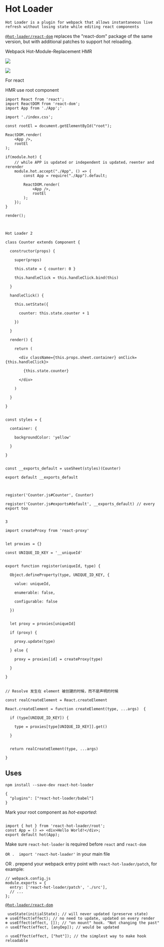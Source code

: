 # Hot Loader

`Hot Loader is a plugin for webpack that allows instantaneous live refresh without losing state while editing react components`



[`@hot-loader/react-dom`](https://github.com/hot-loader/react-dom) replaces the "react-dom" package of the same version, but with additional patches to support hot reloading.



Webpack Hot-Module-Replacement  HMR

![](../.gitbook/assets/image%20%2876%29.png)

![](../.gitbook/assets/image%20%2882%29.png)

For react

HMR use root component



```text
import React from 'react';
import ReactDOM from 'react-dom';
import App from './App';'

import './index.css';

const rootEl = document.getElementById("root");

ReactDOM.render(
    <App />,
    rootEl
);

if(module.hot) {
    // while APP is updated or independent is updated，reenter and rerender
    module.hot.accept("./App", () => {
        const App = require("./App").default;
    
        ReactDOM.render(
            <App />,
            rootEl
        );
    });
}

render();



Hot Loader 2

class Counter extends Component {

  constructor(props) {

    super(props)

    this.state = { counter: 0 }

    this.handleClick = this.handleClick.bind(this)

  }

  handleClick() {

    this.setState({

      counter: this.state.counter + 1

    })

  }

  render() {

    return (

      <div className={this.props.sheet.container} onClick={this.handleClick}>

        {this.state.counter}

      </div>

    )

  }

}


const styles = {

  container: { 

    backgroundColor: 'yellow'

  }

}


const __exports_default = useSheet(styles)(Counter)

export default __exports_default



register('Counter.js#Counter', Counter)

register('Counter.js#exports#default', __exports_default) // every export too


3 

import createProxy from 'react-proxy'


let proxies = {}

const UNIQUE_ID_KEY = '__uniqueId'


export function register(uniqueId, type) {

  Object.defineProperty(type, UNIQUE_ID_KEY, {

    value: uniqueId,

    enumerable: false,

    configurable: false

  })


  let proxy = proxies[uniqueId]

  if (proxy) {

    proxy.update(type)

  } else {

    proxy = proxies[id] = createProxy(type)

  }

}


// Resolve 发生在 element 被创建的时候，而不是声明的时候

const realCreateElement = React.createElement

React.createElement = function createElement(type, ...args)  {

  if (type[UNIQUE_ID_KEY]) {

    type = proxies[type[UNIQUE_ID_KEY]].get()

  }


  return realCreateElement(type, ...args)

}
```





## Uses

```text
npm install --save-dev react-hot-loader

{
  "plugins": ["react-hot-loader/babel"]
}
```

Mark your root component as _hot-exported_:

```text

import { hot } from 'react-hot-loader/root';
const App = () => <div>Hello World!</div>;
export default hot(App);
```

Make sure `react-hot-loader` is required before `react` and `react-dom`

`OR .  import 'react-hot-loader'` in your main file

 OR . prepend your webpack entry point with `react-hot-loader/patch`, for example:

```text
// webpack.config.js
module.exports = {
  entry: ['react-hot-loader/patch', './src'],
  // ...
};
```

[`@hot-loader/react-dom`](https://github.com/gaearon/react-hot-loader#hot-loaderreact-dom)



```text
 useState(initialState); // will never updated (preserve state)
❄️ useEffect(effect); // no need to update, updated on every render
❄️ useEffect(effect, []); // "on mount" hook. "Not changing the past"
🔥 useEffect(effect, [anyDep]); // would be updated

🔥 useEffect(effect, ["hot"]); // the simplest way to make hook reloadable
```

